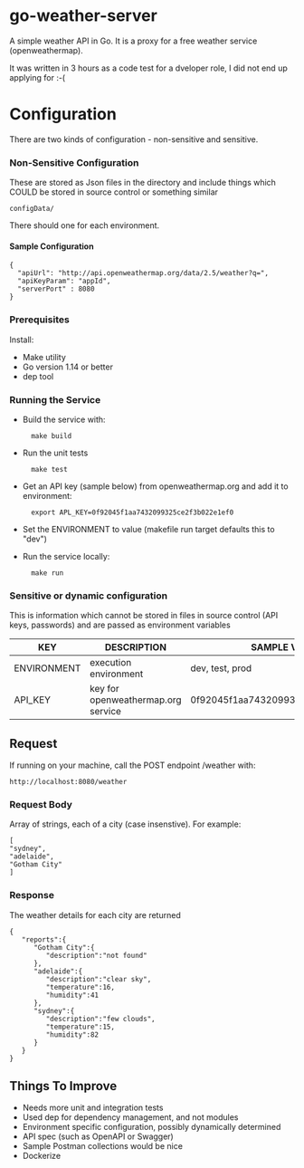 # go-weather-server
A simple weather API in Go. It is a proxy for a free weather service (openweathermap).

It was written in 3 hours as a code test for a dveloper role, I did not end up applying for :-(

# Configuration

There are two kinds of configuration - non-sensitive and sensitive.

### Non-Sensitive Configuration
These are stored as Json files in the directory and include things which COULD be stored in source control or something similar
 
    configData/
    

There should one for each environment.

#### Sample Configuration

    {
      "apiUrl": "http://api.openweathermap.org/data/2.5/weather?q=",
      "apiKeyParam": "appId",
      "serverPort" : 8080
    }


### Prerequisites

Install:
* Make utility 
* Go version 1.14 or better
* dep tool


### Running the Service

* Build the service with:
    

        make build
    

* Run the unit tests

     
        make test
        
* Get an API key (sample below) from openweathermap.org and add it to environment:
 

        export APL_KEY=0f92045f1aa7432099325ce2f3b022e1ef0
    

* Set the ENVIRONMENT to value (makefile run target defaults this to "dev")

* Run the service locally:


        make run
    


### Sensitive or dynamic configuration
This is information which cannot be stored in files in source control (API keys, passwords) and are passed as environment variables

| KEY | DESCRIPTION | SAMPLE VALUE|
|-----|-----| ----|
| ENVIRONMENT | execution environment| dev, test, prod|
| API_KEY | key for openweathermap.org service|0f92045f1aa7432099325ce2f3b022e1ef0 |



## Request

If running on your machine, call the POST endpoint /weather with:

    http://localhost:8080/weather


### Request Body
Array of strings, each of a city (case insenstive). For example:


    [
    "sydney",
    "adelaide",
    "Gotham City"
    ]



### Response

The weather details for each city are returned


    {
       "reports":{
          "Gotham City":{
             "description":"not found"
          },
          "adelaide":{
             "description":"clear sky",
             "temperature":16,
             "humidity":41
          },
          "sydney":{
             "description":"few clouds",
             "temperature":15,
             "humidity":82
          }
       }
    }



## Things To Improve

* Needs more unit and integration tests
* Used dep for dependency management, and not modules
* Environment specific configuration, possibly dynamically determined
* API spec (such as OpenAPI or Swagger)
* Sample Postman collections would be nice
* Dockerize
